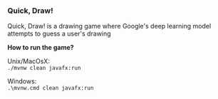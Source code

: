 ### Quick, Draw! 

Quick, Draw! is a drawing game where Google's deep learning model attempts to guess a user's drawing


**How to run the game?**

Unix/MacOsX:  
`./mvnw clean javafx:run`

Windows:  
`.\mvnw.cmd clean javafx:run`


